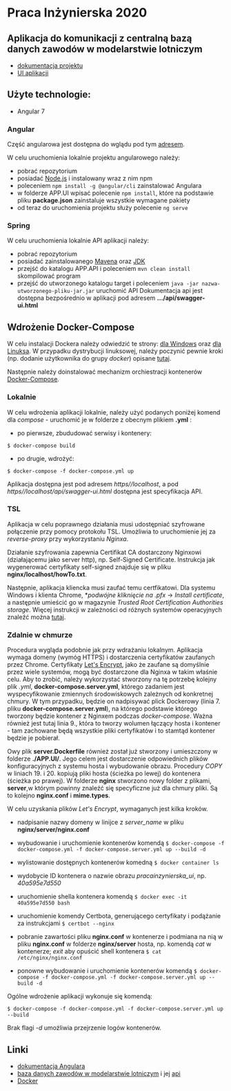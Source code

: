 # Praca Inżynierska 2020

## Aplikacja do komunikacji z centralną bazą danych zawodów w modelarstwie lotniczym
- [dokumentacja projektu](https://inzynierka2020.github.io/PracaInzynierska/)
- [UI aplikacji](https://inzynierka2020.github.io/PracaInzynierskaUI/App/)
## Użyte technologie:
- Angular 7

### Angular
Część angularowa jest dostępna do wglądu pod tym [adresem](https://inzynierka2020.github.io/PracaInzynierskaUI/App/).

W celu uruchomienia lokalnie projektu angularowego należy:
- pobrać repozytorium
- posiadać [Node.js](https://nodejs.org/en/) i instalowany wraz z nim npm 
- poleceniem `npm install -g @angular/cli` zainstalować Angulara
- w folderze APP.UI wpisać polecenie `npm install`, które na podstawie pliku **package.json** zainstaluje wszystkie wymagane pakiety
- od teraz do uruchomienia projektu służy polecenie `ng serve`

### Spring
W celu uruchomienia lokalnie API aplikacji należy:
- pobrać repozytorium
- posiadać zainstalowanego [Mavena](https://maven.apache.org/download.cgi) oraz [JDK](https://www.oracle.com/java/technologies/javase-jdk8-downloads.html)
- przejść do katalogu APP.API i poleceniem `mvn clean install` skompilować program
- przejść do utworzonego katalogu target i poleceniem `java -jar nazwa-utworzonego-pliku-jar.jar` uruchomić API
Dokumentacja api jest dostępna bezpośrednio w aplikacji pod adresem **.../api/swagger-ui.html**

## Wdrożenie Docker-Compose 

W celu instalacji Dockera należy odwiedzić te strony: [dla Windows](https://docs.docker.com/docker-for-windows/install/) oraz [dla Linuksa](https://docs.docker.com/engine/install/ubuntu/). W przypadku dystrybucji linuksowej, należy poczynić pewnie kroki (np. dodanie użytkownika do grupy *docker*) opisane [tutaj](https://docs.docker.com/engine/install/linux-postinstall/).

Następnie należy doinstalować mechanizm orchiestracji kontenerów [Docker-Compose](https://docs.docker.com/compose/install/).

### Lokalnie
W celu wdrożenia aplikacji lokalnie, należy użyć podanych poniżej komend dla *compose* - uruchomić je w folderze z obecnym plikiem **.yml** :

- po pierwsze, zbududować serwisy i kontenery:

`$ docker-compose build`

- po drugie, wdrożyć:

`$ docker-compose -f docker-compose.yml up`

Aplikacja dostępna jest pod adresem *https//localhost*, a pod *https//localhost/api/swagger-ui.html* dostępna jest specyfikacja API.

### TSL

Aplikacja w celu poprawnego działania musi udostępniać szyfrowane połączenie przy pomocy protokołu TSL. Umożliwia to uruchomienie jej za *reverse-proxy* przy wykorzystaniu *Nginxa*. 

Działanie szyfrowania zapewnia Certifikat CA dostarczony Nginxowi (działającemu jako server http), np. Self-Signed Certificate. Instrukcja jak wygenerować certyfikaty self-signed  znajduje się w pliku **nginx/localhost/howTo.txt**. 

Następnie, aplikacja kliencka musi zaufać temu certfikatowi. Dla systemu Windows i klienta Chrome, **podwójne kliknięcie na .pfx* -> *Install certificate*, a następnie umieścić go w magazynie *Trusted Root Certification Authorities storage*. Więcej instrukcji w zależności od różnych systemów operacyjnych znaleźć można [tutaj](http://wiki.cacert.org/FAQ/ImportRootCert).

### Zdalnie w chmurze

Procedura wygląda podobnie jak przy wdrażaniu lokalnym. Aplikacja wymaga domeny (wymóg HTTPS) i dostarczenia certyfikatów zaufanych przez Chrome. Certyfikaty [Let's Encrypt](https://letsencrypt.org/), jako że zaufane są domyślnie przez wiele systemów, mogą być dostarczone dla Nginxa w takim właśnie celu. Aby to zrobić, należy wykorzystać stworzony na tę potrzebę kolejny plik *.yml*, **docker-compose.server.yml**, którego zadaniem jest wyspecyfikowanie zmiennych środowiskowych zależnych od konkretnej chmury. W tym przypadku, będzie on nadpisywać plick Dockerowy (linia 7. pliku **docker-compose.server.yml**), na którego podstawie którego tworzony będzie kontener z Nginxem podczas *docker-compose*. Ważna również jest tutaj linia 9., która to tworzy wolumen łączący hosta i kontener - tam zachowane będą wszystkie pliki certyfikatów i to stamtąd kontener będzie je pobierał. 

Owy plik **server.Dockerfile** również został już stworzony i umieszczony w folderze **./APP.UI/**.  Jego celem jest dostarczenie odpowiednich plików konfiguracyjnych z systemu hosta i wybudowanie obrazu. Procedury *COPY* w liniach 19. i 20. kopiują pliki hosta (ścieżka po lewej) do kontenera (ścieżka po prawej). W folderze **nginx** stworzono nowy folder z plikami, **server**,w którym powinny znaleźć się specyficzne już dla chmury pliki. Są to kolejno **nginx.conf** i **mime.types**.  

W celu uzyskania plików *Let's Encrypt*, wymaganych jest kilka kroków. 

- nadpisanie nazwy domeny w linijce z *server_name* w pliku **nginx/server/nginx.conf**
- wybudowanie i uruchomienie kontenerów komendą
`$ docker-compose -f docker-compose.yml -f docker-compose.server.yml up --build -d`

- wylistowanie dostępnych kontenerów komedną
`$ docker container ls`

- wydobycie ID kontenera o nazwie obrazu *pracainzynierska_ui*, np. *40a595e7d550*
- uruchomienie shella kontenera komendą
`$ docker exec -it 40a595e7d550 bash`

- uruchomienie komendy Certbota, generującego certyfikaty i podążanie za instrukcjami
`$ certbot --nginx`

- pobranie zawartości pliku **nginx.conf** w kontenerze i podmiana na nią w pliku **nginx.conf** w folderze **nginx/server** hosta, np. komendą *cat* w kontenerze; *exit* aby opuścić shell kontenera
`$ cat /etc/nginx/nginx.conf`

- ponowne wybudowanie i uruchomienie kontenerów komendą
`$ docker-compose -f docker-compose.yml -f docker-compose.server.yml up --build -d`

Ogólne wdrożenie aplikacji wykonuje się komendą:

`$ docker-compose -f docker-compose.yml -f docker-compose.server.yml up --build`

Brak flagi *-d* umożliwia przejrzenie logów kontenerów.

## Linki
- [dokumentacja Angulara](https://angular.io/docs)
- [baza danych zawodów w modelarstwie lotniczym](https://www.f3xvault.com/) i jej [api](https://www.f3xvault.com/?action=api_docs)
- [Docker](https://docs.docker.com/get-started/overview/)
